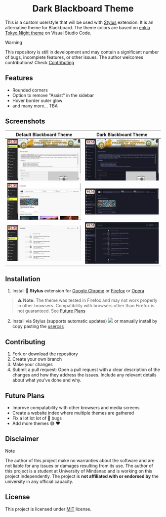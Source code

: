<div align=center><h1> Dark Blackboard Theme </h1></div>

This is a custom userstyle that will be used with [Stylus](https://github.com/openstyles/stylus) extension. It is an alternative theme for Blackboard. The theme colors are based on [enkia Tokyo Night theme](https://github.com/enkia/tokyo-night-vscode-theme ) on Visual Studio Code.
> [!WARNING]
> This repository is still in development and may contain a significant number of bugs, incomplete features, or other issues. 
> The author welcomes contributions! Check [Contributing](#contributing)
## Features
- Rounded corners
- Option to remove "Assist" in the sidebar
- Hover border outer glow
- and many more... TBA
## Screenshots
| Default Blackboard Theme | Dark Blackboard Theme |
|--------|-------|
| ![Institution Page](images/InstitutionPage.png) | ![Institution page](images/theme_InstitutionPage.png) |
| ![Courses](images/Courses.jpg) | ![Courses](images/theme_Courses.jpg) |
| ![Activity Stream](images/ActivityStream.jpg) | ![Activity Stream](images/theme_ActivityStream.jpg) |

## Installation
1. Install :art: **Stylus** extension for [Google Chrome](https://chromewebstore.google.com/detail/stylus/clngdbkpkpeebahjckkjfobafhncgmne) or [Firefox](https://addons.mozilla.org/en-US/firefox/addon/styl-us/) or [Opera](https://addons.opera.com/en-gb/extensions/details/stylus/)
> :warning: **Note:**
> The theme was tested in Firefox and may not work properly in other browsers. Compatibility with browsers other than Firefox is not guaranteed. See [Future Plans](#future-plans)
2. Install via Stylus (supports automatic updates)
[![](https://img.shields.io/badge/Install_directly_with-Stylus-blue)](https://github.com/kvnmcn/Blackboard-Theme/raw/main/theme.user.css)
or manually install by copy pasting the [usercss](https://github.com/kvnmcn/Blackboard-Theme/raw/main/theme.user.css)


## Contributing
1. Fork or download the repository
2. Create your own branch
3. Make your changes
4. Submit a pull request: Open a pull request with a clear description of the changes and how they address the issues. Include any relevant details about what you’ve done and why.

## Future Plans
- Improve compatability with other browsers and media screens
- Create a website index where multiple themes are gathered
- Fix a lot lot lot of :bug: bugs
- Add more themes :sweat_smile: :heart:
## Disclaimer
> [!NOTE]
> The author of this project make no warranties about the software and are not liable for any issues or damages resulting from its use.
> The author of this project is a student at University of Mindanao and is working on this project independently. The project is **not affiliated with or endorsed by** the university in any official capacity.


## License
This project is licensed under [MIT](https://github.com/kvnmcn/Blackboard-Theme/blob/main/LICENSE) license.
